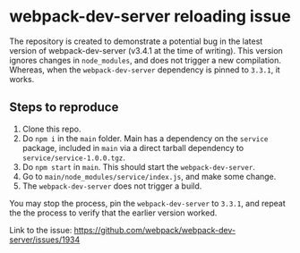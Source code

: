 # webpack-dev-server reloading issue

The repository is created to demonstrate a potential bug in the latest version of webpack-dev-server (v3.4.1 at the time of writing). This version ignores changes in `node_modules`, and does not trigger a new compilation. Whereas, when the `webpack-dev-server` dependency is pinned to `3.3.1`, it works.

## Steps to reproduce

1. Clone this repo.
2. Do `npm i` in the `main` folder. Main has a dependency on the `service` package, included in `main` via a direct tarball dependency to `service/service-1.0.0.tgz`.
3. Do `npm start` in `main`. This should start the `webpack-dev-server`.
4. Go to `main/node_modules/service/index.js`, and make some change.
5. The `webpack-dev-server` does not trigger a build.

You may stop the process, pin the `webpack-dev-server` to `3.3.1`, and repeat the the process to verify that the earlier version worked.

Link to the issue: https://github.com/webpack/webpack-dev-server/issues/1934
